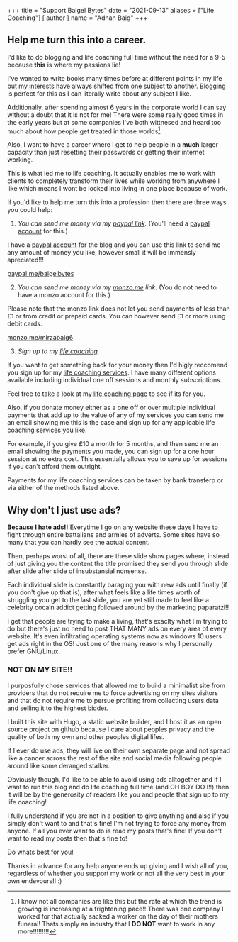 +++
title = "Support Baigel Bytes"
date = "2021-09-13"
aliases = ["Life Coaching"]
[ author ]
  name = "Adnan Baig"
+++


## Help me turn this into a career.

I'd like to do blogging and life coaching full time without the need for a 9-5 because **this** is where my passions lie!

I've wanted to write books many times before at different points in my life but my interests have always shifted from one subject to another. Blogging is perfect for this as I can literally write about any subject I like.

Additionally, after spending almost 6 years in the corporate world I can say without a doubt that it is not for me! There were some really good times in the early years but at some companies I've both wittnesed and heard too much about how people get treated in those worlds[^1].

Also, I want to have a career where I get to help people in a **much** larger capacity than just resetting their passwords or getting their internet working.

This is what led me to life coaching. It actually enables me to work with clients to completely transform their lives while working from anywhere I like which means I wont be locked into living in one place because of work.



If you'd like to help me turn this into a profession then there are three ways you could help:


1. *You can send me money via my [paypal link](https://paypal.me/baigelbytes?locale.x=en_GB).* (You'll need a [paypal account](https://www.paypal.com/uk/webapps/mpp/account-selection) for this.)

I have a [paypal account](https://paypal.me/baigelbytes?locale.x=en_GB) for the blog and you can use this link to send me any amount of money you like, however small it will be immensly apreciated!!!

[paypal.me/baigelbytes](https://paypal.me/baigelbytes?locale.x=en_GB)


2. *You can send me money via my [monzo.me](https://monzo.me/mirzabaig6?d=Thank%20you%20so%20much%20for%20your%20support!!) link.* (You do not need to have a monzo account for this.)


Please note that the monzo link does not let you send payments of less than £1 or from credit or prepaid cards. You can however send £1 or more using debit cards.

[monzo.me/mirzabaig6](https://monzo.me/mirzabaig6?d=Thank%20you%20so%20much%20for%20your%20support!!)


3. *Sign up to my [life coaching](https://baigelbytes.github.io/lifecoachbaig/lifecoaching/).*

If you want to get something back for your money then I'd higly reccomend you sign up for my [life coaching services](https://baigelbytes.github.io/lifecoachbaig/lifecoaching/). I have many different options available including individual one off sessions and monthly subscriptions.

Feel free to take a look at my [life coaching page](https://baigelbytes.github.io/lifecoachbaig/lifecoaching/) to see if its for you.

Also, if you donate money either as a one off or over multiple individual payments that add up to the value of any of my services you can send me an email showing me this is the case and sign up for any applicable life coaching services you like.

For example, if you give £10 a month for 5 months, and then send me an email showing the payments you made, you can sign up for a one hour session at no extra cost. This essentially allows you to save up for sessions if you can't afford them outright.

Payments for my life coaching services can be taken by bank transferp or via either of the methods listed above.


## Why don't I just use ads?

**Because I hate ads!!** Everytime I go on any website these days I have to fight through entire battalians and armies of adverts. Some sites have so many that you can hardly see the actual content.

Then, perhaps worst of all, there are these slide show pages where, instead of just giving you the content the title promised they send you through slide after slide after slide of insubstansial nonsense.

Each individual slide is constantly baraging you with new ads until finally (if you don't give up that is), after what feels like a life times worth of struggling you get to the last slide, you are yet still made to feel like a celebrity cocain addict getting followed around by the marketing paparatzi!!

I get that people are trying to make a living, that's exaclty what I'm trying to do but there's just no need to post THAT MANY ads on every area of every website. It's even infiltrating operating systems now as windows 10 users get ads right in the OS! Just one of the many reasons why I personally prefer GNU/Linux.


### NOT ON MY SITE!!

I purposfully chose services that allowed me to build a minimalist site from providers that do not require me to force advertising on my sites visitors and that do not require me to persue profiting from collecting users data and selling it to the highest bidder.

I built this site with Hugo, a static website builder, and I host it as an open source project on github because I care about peoples privacy and the quality of both my own and other peoples digital lifes.

If I ever do use ads, they will live on their own separate page and not spread like a cancer across the rest of the site and social media following people around like some deranged stalker.

Obviously though, I'd like to be able to avoid using ads alltogether and if I want to run this blog and do life coaching full time (and OH BOY DO I!!) then it will be by the generosity of readers like you and people that sign up to my life coaching!

I fully understand if you are not in a position to give anything and also if you simply don't want to and that's fine! I'm not trying to force any money from anyone. If all you ever want to do is read my posts that's fine! If you don't want to read my posts then that's fine to!

Do whats best for you!

Thanks in advance for any help anyone ends up giving and I wish all of you, regardless of whether you support my work or not all the very best in your own endevours!! :)

[^1]: I know not all companies are like this but the rate at which the trend is growing is increasing at a frightening pace!! There was one company I worked for that actually sacked a worker on the day of their mothers funeral! Thats simply an industry that I **DO NOT** want to work in any more!!!!!!!!!
